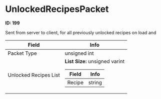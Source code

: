 # UnlockedRecipesPacket

**ID: 199**  

Sent from server to client, for all previously unlocked recipes on load and

<table><thead><tr><th>Field</th><th>Info</th></tr></thead><tbody>
<tr><td>Packet Type</td><td>unsigned int</td></tr>
<tr><td>Unlocked Recipes List</td><td><b>List Size:</b> unsigned varint
  <table><thead><tr><th>Field</th><th>Info</th></tr></thead><tbody>
  <tr><td>Recipe</td><td>string</td></tr>
  </tbody></table></td></tr>
</tbody></table>